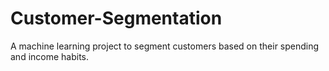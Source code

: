 # Customer-Segmentation
A machine learning project to segment customers based on their spending and income habits.
